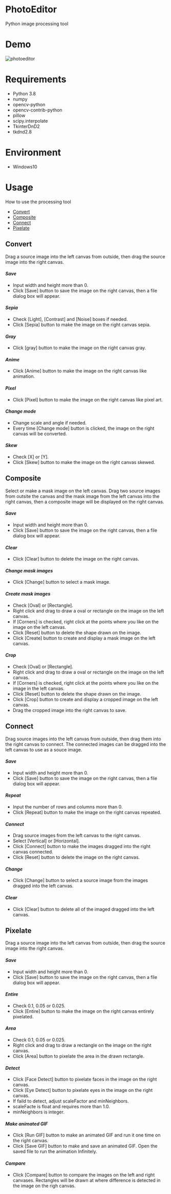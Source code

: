 # PhotoEditor
Python image processing tool

# Demo
![photoeditor](https://user-images.githubusercontent.com/48859041/119507518-dc6a2a80-bda9-11eb-82e8-544b56949295.gif)

# Requirements
* Python 3.8
* numpy
* opencv-python
* opencv-contrib-python
* pillow
* scipy.interpolate
* TkinterDnD2
* tkdnd2.8

# Environment
* Windows10

# Usage
How to use the processing tool
- [Convert](#Convert)
- [Composite](#Composite)
- [Connect](#Connect)
- [Pixelate](#Pixelate)

## Convert

Drag a source image into the left canvas from outside, then drag the source image into the right canvas.

#### *Save* 
 
 * Input width and height more than 0.
 * Click [Save] button to save the image on the right canvas, then a file dialog box will appear.

#### *Sepia*
 
 * Check [Light], [Contrast] and [Noise] boxes if needed.
 * Click [Sepia] button to make the image on the right canvas sepia. 

#### *Gray*

 * Click [gray] button to make the image on the right canvas gray.

#### *Anime*

 * Click [Anime] button to make the image on the right canvas like animation.

#### *Pixel*

 * Click [Pixel] button to make the image on the right canvas like pixel art.

#### *Change mode*

 * Change scale and angle if needed.
 * Every time [Change mode] button is clicked, the image on the right canvas will be converted.

#### *Skew*

 * Check [X] or [Y].
 * Click [Skew] button to make the image on the right canvas skewed.


## Composite

Select or make a mask image on the left canvas. Drag two source images from outsite the canvas and the mask image from the left canvas into the right canvas, then a composite image will be displayed on the right canvas.

#### *Save* 

 * Input width and height more than 0.
 * Click [Save] button to save the image on the right canvas, then a file dialog box will appear.

#### *Clear*

 * Click [Clear] button to delete the image on the right canvas.

#### *Change mask images*

 * Click [Change] button to select a mask image.

#### *Create mask images*

 * Check [Oval] or [Rectangle].
 * Right click and drag to draw a oval or rectangle on the image on the left canvas.
 * If [Corners] is checked, right click at the points where you like on the image on the left canvas.
 * Click [Reset] button to delete the shape drawn on the image.
 * Click [Create] button to create and display a mask image on the left canvas.

#### *Crop*

 * Check [Oval] or [Rectangle].
 * Right click and drag to draw a oval or rectangle on the image on the left canvas.
 * If [Corners] is checked, right click at the points where you like on the image in the left canvas.
 * Click [Reset] button to delete the shape drawn on the image.
 * Click [Crop] button to create and display a cropped image on the left canvas.
 * Drag the cropped image into the right canvas to save.


## Connect

Drag source images into the left canvas from outside, then drag them into the right canvas to connect. The connected images can be dragged into the left canvas to use as a souce image.

#### *Save* 

 * Input width and height more than 0.
 * Click [Save] button to save the image on the right canvas, then a file dialog box will appear.

#### *Repeat*

 * Input the number of rows and columns more than 0.
 * Click [Repeat] button to make the image on the right canvas repeated.

#### *Connect*

 * Drag source images from the left canvas to the right canvas.
 * Select [Vertical] or [Horizontal].
 * Click [Connect] button to make the images dragged into the right canvas connected.
 * Click [Reset] button to delete the image on the right canvas.

#### *Change*

 * Click [Change] button to select a source image from the images dragged into the left canvas.

#### *Clear*

 * Click [Clear] button to delete all of the imaged dragged into the left canvas.


## Pixelate

Drag a source image into the left canvas from outside, then drag the source image into the right canvas.

#### *Save* 

 * Input width and height more than 0.
 * Click [Save] button to save the image on the right canvas, then a file dialog box will appear.

#### *Entire*

 * Check 0.1, 0.05 or 0.025.
 * Click [Entire] button to make the image on the right canvas entirely pixelated.

#### *Area*

 * Check 0.1, 0.05 or 0.025.
 * Right click and drag to draw a rectangle on the image on the right canvas.
 * Click [Area] button to pixelate the area in the drawn rectangle.

#### *Detect*

 * Click [Face Detect] button to pixelate faces in the image on the right canvas.
 * Click [Eye Detect] button to pixelate eyes in the image on the right canvas. 
 * If faild to detect, adjust scaleFactor and minNeighbors.
 * scaleFacte is float and requires more than 1.0.
 * minNeighbors is integer.

#### *Make animated GIF*

 * Click [Run GIF] button to make an animated GIF and run it one time on the right canvas.
 * Click [Save GIF] button to make and save an animated GIF. Open the saved file to run the animation Infinitely.

#### *Compare*

 * Click [Compare] button to compare the images on the left and right canvases. Rectangles will be drawn at where difference is detected in the image on the righ canvas. 









  
